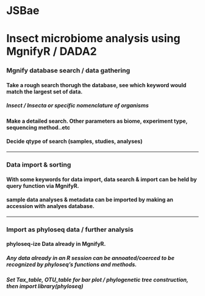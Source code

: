 # JSBae
Insect microbiome analysis using MgnifyR / DADA2
==================

### Mgnify database search / data gathering
#### Take a rough search thorugh the database, see which keyword would match the largest set of data.
##### Insect / Insecta or specific nomenclature of organisms
#### Make a detailed search. Other parameters as biome, experiment type, sequencing method..etc
#### Decide qtype of search (samples, studies, analyses)
-----------
### Data import & sorting
#### With some keywords for data import, data search & import can be held by query function via MgnifyR.
#### sample data analyses & metadata can be imported by making an accession with analyes database.

-----------
### Import as phyloseq data / further analysis
#### phyloseq-ize Data already in MgnifyR.
##### Any data already in an R session can be annoated/coerced to be recognized by phyloseq’s functions and methods.
##### Set Tax_table, OTU_table for bar plot / phylogenetic tree construction, then import library(phyloseq)
